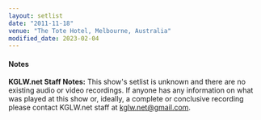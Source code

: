 ```yaml
---
layout: setlist
date: "2011-11-18"
venue: "The Tote Hotel, Melbourne, Australia"
modified_date: 2023-02-04
---
```


#### Notes

**KGLW.net Staff Notes:** This show's setlist is unknown and there are no existing audio or video recordings. If anyone has any information on what was played at this show or, ideally, a complete or conclusive recording please contact KGLW.net staff at kglw.net@gmail.com.

